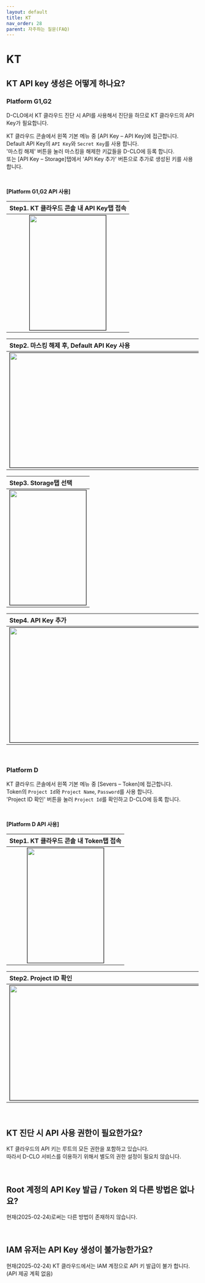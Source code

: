 ```yaml
---
layout: default
title: KT
nav_order: 28
parent: 자주하는 질문(FAQ)
---
```


# KT

## KT API key 생성은 어떻게 하나요?

### **Platform G1,G2**

D-CLO에서 KT 클라우드 진단 시 API를 사용해서 진단을 하므로 KT 클라우드의 API Key가 필요합니다. <br />

KT 클라우드 콘솔에서 왼쪽 기본 메뉴 중 [API Key – API Key]에 접근합니다. <br />
Default API Key의 `API Key`와 `Secret Key`를 사용 합니다. <br />
'마스킹 해제' 버튼을 눌러 마스킹을 해제한 키값들을 D-CLO에 등록 합니다. <br />
또는 [API Key – Storage]탭에서 'API Key 추가' 버튼으로 추가로 생성된 키를 사용 합니다.<br />

<br />

**[Platform G1,G2 API 사용]**

| Step1. KT 클라우드 콘솔 내 API Key탭 접속                                                                                  |
| :------------------------------------------------------------------------------------------------------------------------- |
| <center><img src="/assets/images/kt_api/kt_api_1.png" width="200" height="300" style="border: 1px solid black;"/></center> |

| Step2. 마스킹 해제 후, Default API Key 사용                                                                                |
| :------------------------------------------------------------------------------------------------------------------------- |
| <center><img src="/assets/images/kt_api/kt_api_2.png" width="700" height="300" style="border: 1px solid black;"/></center> |

| Step3. Storage탭 선택                                                                                                      |
| :------------------------------------------------------------------------------------------------------------------------- |
| <center><img src="/assets/images/kt_api/kt_api_3.png" width="200" height="300" style="border: 1px solid black;"/></center> |

| Step4. API Key 추가                                                                                                        |
| :------------------------------------------------------------------------------------------------------------------------- |
| <center><img src="/assets/images/kt_api/kt_api_4.png" width="700" height="300" style="border: 1px solid black;"/></center> |

<br />

### **Platform D**

KT 클라우드 콘솔에서 왼쪽 기본 메뉴 중 [Severs – Token]에 접근합니다. <br />
Token의 `Project Id`와 `Project Name`, `Password`를 사용 합니다. <br />
'Project ID 확인' 버튼을 눌러 `Project Id`를 확인하고 D-CLO에 등록 합니다. <br />

<br />

**[Platform D API 사용]**

| Step1. KT 클라우드 콘솔 내 Token탭 접속                                                                                      |
| :--------------------------------------------------------------------------------------------------------------------------- |
| <center><img src="/assets/images/kt_api/kt_api_d_1.png" width="200" height="300" style="border: 1px solid black;"/></center> |

| Step2. Project ID 확인                                                                                                       |
| :--------------------------------------------------------------------------------------------------------------------------- |
| <center><img src="/assets/images/kt_api/kt_api_d_2.png" width="700" height="300" style="border: 1px solid black;"/></center> |

<br />

## KT 진단 시 API 사용 권한이 필요한가요?

KT 클라우드의 API 키는 루트의 모든 권한을 포함하고 있습니다. <br />
따라서 D-CLO 서비스를 이용하기 위해서 별도의 권한 설정이 필요치 않습니다. <br />

<!-- D-CLO를 사용하기 위해 추가적으로 더 필요한 권한들은 아래의 표와 같습니다. <br />
표에 있는 API가 전부 정상적으로 활성화되어 있어야 D-CLO 서비스를 정상적으로 이용할 수 있습니다. <br />

**[진단 시 필요한 KT API]**

| API Name | Service Name |
|:---------------|:---------------|
| Compute Engine API | compute.googleapis.com |
| 클라우드 Key Management Service (KMS) API | 클라우드kms.googleapis.com | -->

<br />

## Root 계정의 API Key 발급 / Token 외 다른 방법은 없나요?

현재(2025-02-24)로써는 다른 방법이 존재하지 않습니다.

<br />

## IAM 유저는 API Key 생성이 불가능한가요?

현재(2025-02-24) KT 클라우드에서는 IAM 계정으로 API 키 발급이 불가 합니다. (API 제공 계획 없음)
